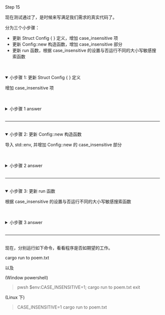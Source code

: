 Step 15

现在测试通过了，是时候来写满足我们需求的真实代码了。

分为三个小步骤： 
- 更新 Struct Config { } 定义，增加 case_insensitive 项
- 更新 Config::new 构造函数，增加 case_insensitive 部分
- 更新 run 函数，根据 case_insensitive 的设置与否运行不同的大小写敏感搜索函数


<br>
<br>
<details open>
    <summary>小步骤 1: 更新 Struct Config { } 定义</summary>

增加 case_insensitive 项

</details>


<br>
<br>
<details>
    <summary>小步骤 1 answer</summary>

```rust, no_run
pub struct Config {
    pub query: String,
    pub filename: String,
    pub case_sensitive: bool,
}
```

</details>



<br>
<hr>
<br>
<details open>
    <summary>小步骤 2: 更新 Config::new 构造函数</summary>

导入 std::env, 并增加 Config::new 的 case_insensitive 部分

</details>


<br>
<br>
<details>
    <summary>小步骤 2 answer</summary>

```rust, no_run
use std::env;

// --snip--

impl Config {
    pub fn new(args: &[String]) -> Result<Config, &'static str> {
        if args.len() < 3 {
            return Err("not enough arguments");
        }

        let query = args[1].clone();
        let filename = args[2].clone();

        let case_sensitive = env::var("CASE_INSENSITIVE").is_err();

        Ok(Config { query, filename, case_sensitive })
    }
}
```

</details>



<br>
<hr>
<br>
<details open>
    <summary>小步骤 3: 更新 run 函数</summary>

根据 case_insensitive 的设置与否运行不同的大小写敏感搜索函数

</details>


<br>
<br>
<details>
    <summary>小步骤 3 answer</summary>

```rust, no_run
pub fn run(config: Config) -> Result<(), Box<dyn Error>> {
    let contents = fs::read_to_string(config.filename)?;

    let results = if config.case_sensitive {
        search(&config.query, &contents)
    } else {
        search_case_insensitive(&config.query, &contents)
    };

    for line in results {
        println!("{}", line);
    }

    Ok(())
}
```

</details>

<br>
<hr>
<br>
现在，分别运行如下命令，看看程序是否如期望的工作。

cargo run to poem.txt

以及  

(Window powershell)
> pwsh
> $env:CASE_INSENSITIVE=1; cargo run to poem.txt
> exit

(Linux 下)
> CASE_INSENSITIVE=1 cargo run to poem.txt
